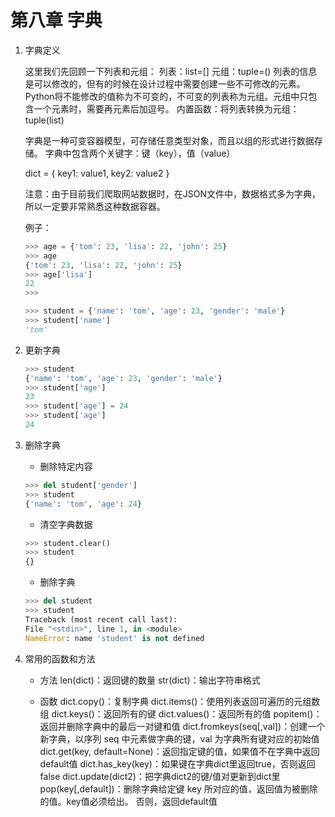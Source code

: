 # 第八章 字典

1. 字典定义

    这里我们先回顾一下列表和元组：
    列表：list=[]
    元组：tuple=()
    列表的信息是可以修改的，但有的时候在设计过程中需要创建一些不可修改的元素。Python将不能修改的值称为不可变的，不可变的列表称为元组。元组中只包含一个元素时，需要再元素后加逗号。
    内置函数：将列表转换为元组：tuple(list)

    字典是一种可变容器模型，可存储任意类型对象，而且以组的形式进行数据存储。
    字典中包含两个关键字：键（key），值（value）

    dict = { key1: value1, key2: value2 }

    注意：由于目前我们爬取网站数据时，在JSON文件中，数据格式多为字典，所以一定要非常熟悉这种数据容器。

    例子：

    ```python
    >>> age = {'tom': 23, 'lisa': 22, 'john': 25}
    >>> age
    {'tom': 23, 'lisa': 22, 'john': 25}
    >>> age['lisa']
    22
    >>>
    ```

    ```python
    >>> student = {'name': 'tom', 'age': 23, 'gender': 'male'}
    >>> student['name']
    'tom'
    ```

2. 更新字典

    ```python
    >>> student
    {'name': 'tom', 'age': 23, 'gender': 'male'}
    >>> student['age']
    23
    >>> student['age'] = 24
    >>> student['age']
    24
    ```

3. 删除字典

    * 删除特定内容

    ```python
    >>> del student['gender']
    >>> student
    {'name': 'tom', 'age': 24}
    ```

    * 清空字典数据

    ```python
    >>> student.clear()
    >>> student
    {}
    ```

    * 删除字典

    ```python
    >>> del student
    >>> student
    Traceback (most recent call last):
    File "<stdin>", line 1, in <module>
    NameError: name 'student' is not defined
    ```

4. 常用的函数和方法

    * 方法
    len(dict)：返回键的数量
    str(dict)：输出字符串格式

    * 函数
    dict.copy()：复制字典
    dict.items()：使用列表返回可遍历的元组数组
    dict.keys()：返回所有的键
    dict.values()：返回所有的值
    popitem()：返回并删除字典中的最后一对键和值
    dict.fromkeys(seq[,val])：创建一个新字典，以序列 seq 中元素做字典的键，val 为字典所有键对应的初始值
    dict.get(key, default=None)：返回指定键的值，如果值不在字典中返回default值
    dict.has_key(key)：如果键在字典dict里返回true，否则返回false
    dict.update(dict2)：把字典dict2的键/值对更新到dict里
    pop(key[,default])：删除字典给定键 key 所对应的值，返回值为被删除的值。key值必须给出。 否则，返回default值
